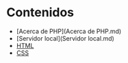 # Contenidos

* [Acerca de PHP](Acerca de PHP.md)
* [Servidor local](Servidor local.md)
* [HTML](HTML.md)
* [CSS](CSS.md)
